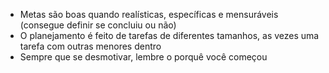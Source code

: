 - Metas são boas quando realísticas, específicas e mensuráveis (consegue definir se concluiu ou não)
- O planejamento é feito de tarefas de diferentes tamanhos, as vezes uma tarefa com outras menores dentro
- Sempre que se desmotivar, lembre o porquê você começou